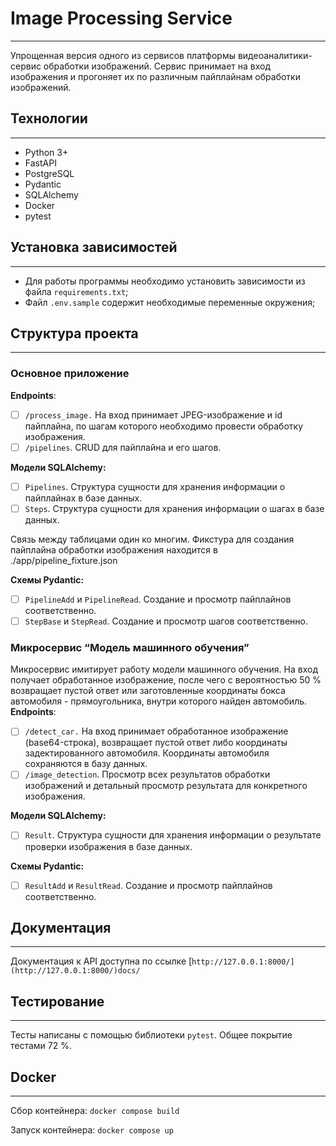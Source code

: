 # Image Processing Service

---

Упрощенная версия одного из сервисов платформы видеоаналитики- сервис обработки изображений. Сервис принимает на вход изображения и прогоняет их по различным пайплайнам обработки изображений.

## Технологии

---

- Python 3+
- FastAPI
- PostgreSQL
- Pydantic
- SQLAlchemy
- Docker
- pytest

## Установка зависимостей

---

- Для работы программы необходимо установить зависимости из файла `requirements.txt`;
- Файл `.env.sample` содержит необходимые переменные окружения;

## Структура проекта

---

### Основное приложение

**Endpoints**:

- [ ]  `/process_image.` На вход принимает JPEG-изображение и id пайплайна, по шагам которого необходимо провести обработку изображения.
- [ ]  `/pipelines`.  CRUD для пайплайна и его шагов.

**Модели SQLAlchemy:**

- [ ]  `Pipelines`. Структура сущности для хранения информации о пайплайнах в базе данных.
- [ ]  `Steps`. Структура сущности для хранения информации о шагах в базе данных.

Связь между таблицами один ко многим. Фикстура для создания пайплайна обработки изображения находится в ./app/pipeline_fixture.json

**Схемы Pydantic:**

- [ ]  `PipelineAdd` и `PipelineRead`. Создание и просмотр пайплайнов соответственно.
- [ ]  `StepBase` и `StepRead`. Создание и просмотр шагов соответственно.

### Микросервис “Модель машинного обучения”

Микросервис имитирует работу модели машинного обучения. На вход получает обработанное изображение, после чего с вероятностью 50 % возвращает пустой ответ или заготовленные координаты бокса автомобиля - прямоугольника, внутри которого найден автомобиль.
**Endpoints**:

- [ ]  `/detect_car.` На вход принимает обработанное изображение (base64-строка), возвращает пустой ответ либо координаты задектированного автомобиля. Координаты автомобиля сохраняются в базу данных.
- [ ]  `/image_detection`.  Просмотр всех результатов обработки изображений и детальный просмотр результата для конкретного  изображения.

**Модели SQLAlchemy:**

- [ ]  `Result`. Структура сущности для хранения информации о результате проверки изображения  в базе данных.

**Схемы Pydantic:**

- [ ]  `ResultAdd` и `ResultRead`. Создание и просмотр пайплайнов соответственно.

## Документация

---

Документация к API доступна по ссылке [`http://127.0.0.1:8000/](http://127.0.0.1:8000/)docs/`

## Тестирование

---

Тесты написаны с помощью библиотеки `pytest`. Общее покрытие тестами 72 %.

## Docker

---

Сбор контейнера: `docker compose build`

Запуск контейнера: `docker compose up`